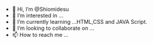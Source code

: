 - 👋 Hi, I’m @Shiomidesu
- 👀 I’m interested in ...
- 🌱 I’m currently learning ...HTML,CSS and JAVA Script.
- 💞️ I’m looking to collaborate on ...
- 📫 How to reach me ...

<!---
Shiomidesu/Shiomidesu is a ✨ special ✨ repository because its `README.md` (this file) appears on your GitHub profile.
You can click the Preview link to take a look at your changes.
--->
